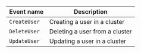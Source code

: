 Event name | Description
--- | ---
`CreateUser` | Creating a user in a cluster
`DeleteUser` | Deleting a user from a cluster
`UpdateUser` | Updating a user in a cluster